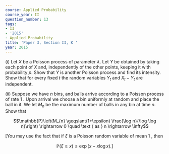 ```yaml
---
course: Applied Probability
course_year: II
question_number: 13
tags:
- II
- '2015'
- Applied Probability
title: 'Paper 3, Section II, K '
year: 2015
---
```




(i) Let $X$ be a Poisson process of parameter $\lambda$. Let $Y$ be obtained by taking each point of $X$ and, independently of the other points, keeping it with probability $p$. Show that $Y$ is another Poisson process and find its intensity. Show that for every fixed $t$ the random variables $Y_{t}$ and $X_{t}-Y_{t}$ are independent.

(ii) Suppose we have $n$ bins, and balls arrive according to a Poisson process of rate 1 . Upon arrival we choose a bin uniformly at random and place the ball in it. We let $M_{n}$ be the maximum number of balls in any bin at time $n$. Show that

$$\mathbb{P}\left(M_{n} \geqslant(1+\epsilon) \frac{\log n}{\log \log n}\right) \rightarrow 0 \quad \text { as } n \rightarrow \infty$$

[You may use the fact that if $\xi$ is a Poisson random variable of mean 1 , then

$$\mathbb{P}(\xi \geqslant x) \leqslant \exp (x-x \log x) .]$$